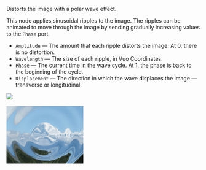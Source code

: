 Distorts the image with a polar wave effect.

This node applies sinusoidal ripples to the image. The ripples can be animated to move through the image by sending gradually increasing values to the `Phase` port.

   - `Amplitude` — The amount that each ripple distorts the image. At 0, there is no distortion.
   - `Wavelength` — The size of each ripple, in Vuo Coordinates.
   - `Phase` — The current time in the wave cycle. At 1, the phase is back to the beginning of the cycle.
   - `Displacement` — The direction in which the wave displaces the image — transverse or longitudinal.

![](mountains.png)

![](rippleradial.png)
